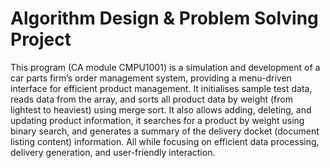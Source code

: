 # Algorithm Design & Problem Solving Project

This program (CA module CMPU1001) is a simulation and development of a car parts firm’s order management system, providing a menu-driven interface for efficient product management. It initialises sample test data, reads data from the array, and sorts all product data by weight (from lightest to heaviest) using merge sort. It also allows adding, deleting, and updating product information, it searches for a product by weight using binary search, and generates a summary of the delivery docket (document listing content) information. All while focusing on efficient data processing, delivery generation, and user-friendly interaction.
